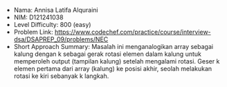- Nama: Annisa Latifa Alquraini
- NIM: D121241038
- Level Difficulty: 800 (easy)
- Problem Link: https://www.codechef.com/practice/course/interview-dsa/DSAPREP_09/problems/NEC
- Short Approach Summary: Masalah ini menganalogikan array sebagai kalung dengan k sebagai gerak rotasi elemen dalam kalung untuk memperoleh output (tampilan kalung) setelah mengalami rotasi. Geser k elemen pertama dari array (kalung) ke posisi akhir, seolah melakukan rotasi ke kiri sebanyak k langkah.
